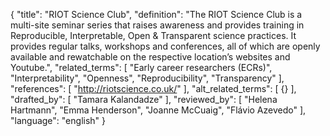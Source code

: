 {
  "title": "RIOT Science Club",
  "definition": "The RIOT Science Club is a multi-site seminar series that raises awareness and provides training in Reproducible, Interpretable, Open & Transparent science practices. It provides regular talks, workshops and conferences, all of which are openly available and rewatchable on the respective location’s websites and Youtube.",
  "related_terms": [
    "Early career researchers (ECRs)",
    "Interpretability",
    "Openness",
    "Reproducibility",
    "Transparency"
  ],
  "references": [
    "http://riotscience.co.uk/"
  ],
  "alt_related_terms": [
    {}
  ],
  "drafted_by": [
    "Tamara Kalandadze"
  ],
  "reviewed_by": [
    "Helena Hartmann",
    "Emma Henderson",
    "Joanne McCuaig",
    "Flávio Azevedo"
  ],
  "language": "english"
}

